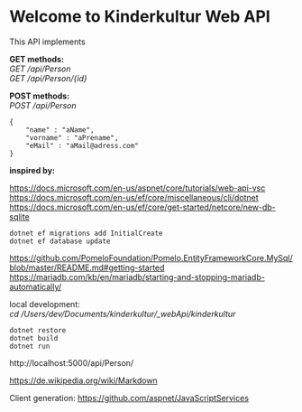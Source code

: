 # Welcome to Kinderkultur Web API

This API implements 

__GET methods:__  
_GET /api/Person_  
_GET /api/Person/{id}_  

__POST methods:__   
_POST /api/Person_

    {  
        "name" : "aName",  
        "vorname" : "aPrename",  
        "eMail" : "aMail@adress.com"  
    }  


__inspired by:__

https://docs.microsoft.com/en-us/aspnet/core/tutorials/web-api-vsc  
https://docs.microsoft.com/en-us/ef/core/miscellaneous/cli/dotnet  
https://docs.microsoft.com/en-us/ef/core/get-started/netcore/new-db-sqlite

    dotnet ef migrations add InitialCreate  
    dotnet ef database update  


https://github.com/PomeloFoundation/Pomelo.EntityFrameworkCore.MySql/blob/master/README.md#getting-started  
https://mariadb.com/kb/en/mariadb/starting-and-stopping-mariadb-automatically/  

local development:  
    _cd /Users/dev/Documents/kinderkultur/\_webApi/kinderkultur_

    dotnet restore  
    dotnet build  
    dotnet run  

http://localhost:5000/api/Person/  

https://de.wikipedia.org/wiki/Markdown  

Client generation:
https://github.com/aspnet/JavaScriptServices
